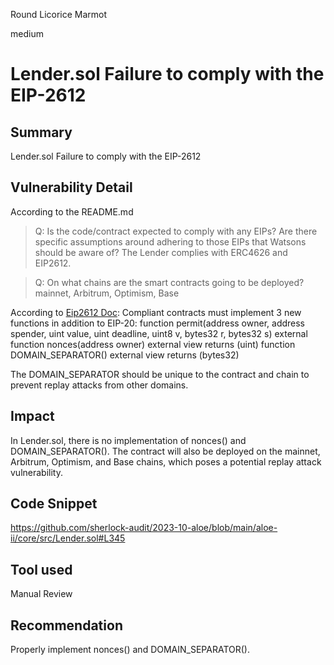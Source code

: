 Round Licorice Marmot

medium

# Lender.sol Failure to comply with the EIP-2612
## Summary
Lender.sol Failure to comply with the EIP-2612
## Vulnerability Detail
According to the README.md

> Q: Is the code/contract expected to comply with any EIPs? Are there specific assumptions around adhering to those EIPs that Watsons should be aware of?
The Lender complies with ERC4626 and EIP2612.

> Q: On what chains are the smart contracts going to be deployed?
mainnet, Arbitrum, Optimism, Base

According to [Eip2612 Doc](https://eips.ethereum.org/EIPS/eip-2612):
Compliant contracts must implement 3 new functions in addition to EIP-20:
function permit(address owner, address spender, uint value, uint deadline, uint8 v, bytes32 r, bytes32 s) external
function nonces(address owner) external view returns (uint)
function DOMAIN_SEPARATOR() external view returns (bytes32)

The DOMAIN_SEPARATOR should be unique to the contract and chain to prevent replay attacks from other domains.

## Impact
In Lender.sol, there is no implementation of nonces() and DOMAIN_SEPARATOR(). The contract will also be deployed on the mainnet, Arbitrum, Optimism, and Base chains, which poses a potential replay attack vulnerability.
## Code Snippet
https://github.com/sherlock-audit/2023-10-aloe/blob/main/aloe-ii/core/src/Lender.sol#L345
## Tool used

Manual Review

## Recommendation
Properly implement nonces() and DOMAIN_SEPARATOR().